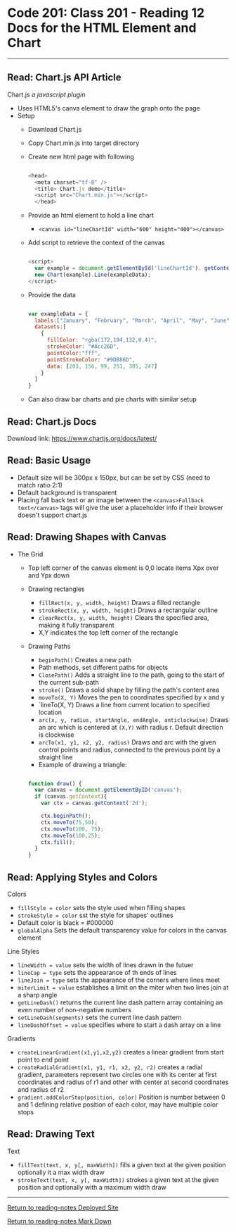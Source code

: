 # Code 201: Class 201 - Reading 12 Docs for the HTML Element and Chart

***

## Read: Chart.js API Article

Chart.js *a javascript plugin*
- Uses HTML5's canva element to draw the graph onto the page
- Setup
  - Download Chart.js
  - Copy Chart.min.js into target directory
  - Create new html page with following
    
    ```js

    <head>
      <meta charset="tf-8" />
      <title> Chart.js demo</title>
      <script src="Chart.min.js"></script>
      </head>

      ```

  - Provide an html element to hold a line chart
    - `<canvas id="lineChartId" width="600" height="400"></canvas>`
  - Add script to retrieve the context of the canvas
    
    ```js

    <script>
      var example = document.getElementById('lineChartId'). getContext('2d');
      new Chart(example).Line(exampleData);
    </script>

    ```

  - Provide the data

    ```js

    var exampleData = {
      labels:["January", "February", "March", "April", "May", "June"],
      datasets:[
        {
          fillColor: "rgba(172,194,132,0.4)",
          strokeColor: "#Acc26D",
          pointColor:"fff",
          pointStrokeColor: "#9DB86D",
          data: [203, 156, 99, 251, 305, 247]
        }
      ]
    }
  
    ```

  - Can also draw bar charts and pie charts with similar setup

## Read: Chart.js Docs

Download link: https://www.chartjs.org/docs/latest/

## Read: Basic Usage

- Default size will be 300px x 150px, but can be set by CSS (need to match ratio 2:1)
- Default background is transparent
- Placing fall back text or an image between the `<canvas>Fallback text</canvas>` tags will give the user a placeholder info if their browser doesn't support chart.js



## Read: Drawing Shapes with Canvas

- The Grid
  - Top left corner of the canvas element is 0,0 locate items Xpx over and Ypx down
  - Drawing rectangles
    - `fillRect(x, y, width, height)` Draws a filled rectangle
    - `strokeRect(x, y, width, height)` Draws a rectangular outline
    - `clearRect(x, y, width, height)` Clears the specified area, making it fully transparent
    - X,Y indicates the top left corner of the rectangle
  - Drawing Paths
    - `beginPath()` Creates a new path
    - Path methods, set different paths for objects
    - `ClosePath()` Adds a straight line to the path, going to the start of the current sub-path
    - `stroke()` Draws a solid shape by filling the path's content area
    - `moveTo(X, Y)` Moves the pen to coordinates specified by x and y
    - `lineTo(X, Y) Draws a line from current location to specified location
    - `arc(x, y, radius, startAngle, endAngle, anticlockwise)` Draws an arc which is centered at `(X,Y)`  with radius r. Default direction is clockwise
    - `arcTo(x1, y1, x2, y2, radius)` Draws and arc with the given control points and radius, connected to the previous point by a straight line
    - Example of drawing a triangle:

    ```js

    function draw() {
      var canvas = document.getElementByID('canvas');
      if (canvas.getContext){
        var ctx = canvas.getContext('2d');

        ctx.beginPath();
        ctx.moveTo(75,50);
        ctx.moveTo(100, 75);
        ctx.moveTo(100,25);
        ctx.fill();
      }
    }

    ```

## Read: Applying Styles and Colors

Colors
- `fillStyle = color` sets the style used when filling shapes
- `strokeStyle = color` sst the style for shapes' outlines
- Default color is black = #000000
- `globalAlpha` Sets the default transparency value for colors in the canvas element

Line Styles
- `lineWidth = value` sets the width of lines drawn in the futuer
- `lineCap = type` sets the appearance of th ends of lines
- `lineJoin = type` sets the appearance of the corners where lines meet
- `miterLimit = value` establishes a limit on the miter when two lines join at a sharp angle 
- `getLineDash()` returns the current line dash pattern array containing an even number of non-negative numbers
- `setLineDash(segments)` sets the current line dash pattern
- `lineDashOffset = value` specifies where to start a dash array on a line

Gradients
- `createLinearGradient(x1,y1,x2,y2)` creates a linear gradient from start point to end point
- `createRadialGradient(x1, y1, r1, x2, y2, r2)` creates a radial gradient, parameters represent two circles one with its center at first coordinates and radius of r1 and other with center at second coordinates and radius of r2
- `gradient.addColorStop(position, color)` Position is number between 0 and 1 defining relative position of each color, may have multiple color stops

## Read: Drawing Text

Text

- `fillText(text, x, y[, maxWidth])` fills a given text at the given position optionally it a max width draw
- `strokeText(text, x, y[, maxWidth])` strokes a given text at the given position and optionally with a maximum width draw

***

[Return to reading-notes Deployed Site](https://paneks19.github.io/reading-notes/)

[Return to reading-notes Mark Down](https://github.com/paneks19/reading-notes)